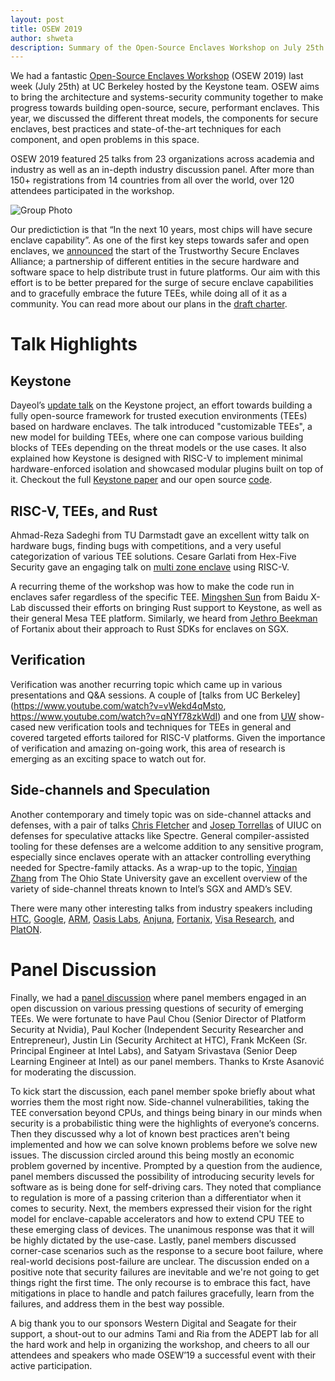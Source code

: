 ```yaml
---
layout: post
title: OSEW 2019
author: shweta
description: Summary of the Open-Source Enclaves Workshop on July 25th 2019
---
```


We had a fantastic [Open-Source Enclaves
Workshop](https://keystone-enclave.org/open-source-enclaves-workshop/)
(OSEW 2019) last week (July 25th) at UC Berkeley hosted by the
Keystone team. OSEW aims to bring the architecture and
systems-security community together to make progress towards building
open-source, secure, performant enclaves. This year, we discussed the
different threat models, the components for secure enclaves, best
practices and state-of-the-art techniques for each component, and open
problems in this space.

OSEW 2019 featured 25 talks from 23 organizations across academia and
industry as well as an in-depth industry discussion panel. After more
than 150+ registrations from 14 countries from all over the world,
over 120 attendees participated in the workshop.


![Group Photo](https://keystone-enclave.org/files/OSEW19_Group.jpg)

Our predictiction is that “In the next 10 years, most chips will have
secure enclave capability”. As one of the first key steps towards
safer and open enclaves, we
[announced](https://www.youtube.com/watch?v=Y3etcxOzZXU) the start of
the Trustworthy Secure Enclaves Alliance; a partnership of different
entities in the secure hardware and software space to help distribute
trust in future platforms. Our aim with this effort is to be better
prepared for the surge of secure enclave capabilities and to
gracefully embrace the future TEEs, while doing all of it as a
community. You can read more about our plans in the [draft
charter](https://docs.google.com/document/d/1Njd3ftyQJFzzZpoSX0mD4sHTyTy4myXZFsdjWYI7WDg/edit?usp=sharing).


# Talk Highlights

## Keystone

Dayeol’s [update
talk](https://www.youtube.com/watch?v=HoERuxbcci4) on the Keystone
project, an effort towards building a fully open-source framework for
trusted execution environments (TEEs) based on hardware enclaves. The
talk introduced "customizable TEEs", a new model for building TEEs,
where one can compose various building blocks of TEEs depending on the
threat models or the use cases. It also explained how Keystone is
designed with RISC-V to implement minimal hardware-enforced isolation
and showcased modular plugins built on top of it. Checkout the full
[Keystone paper](https://arxiv.org/abs/1907.10119) and our open source
[code](https://github.com/keystone-enclave).


##  RISC-V, TEEs, and Rust

Ahmad-Reza Sadeghi from TU Darmstadt gave an excellent witty talk on
hardware bugs, finding bugs with competitions, and a very useful
categorization of various TEE solutions. Cesare Garlati from Hex-Five
Security gave an engaging talk on [multi zone
enclave](https://www.youtube.com/watch?v=c1EhF87la68) using RISC-V.

A recurring theme of the workshop was how to make the code run in
enclaves safer regardless of the specific TEE. [Mingshen
Sun](https://www.youtube.com/watch?v=NJuiOb8HJ9A) from Baidu X-Lab
discussed their efforts on bringing Rust support to Keystone, as well
as their general Mesa TEE platform. Similarly, we heard from [Jethro
Beekman](https://www.youtube.com/watch?v=hqeRQ5-_ALk) of Fortanix
about their approach to Rust SDKs for enclaves on SGX.

## Verification

Verification was another recurring topic which came up in various
presentations and Q&A sessions. A couple of [talks from UC
Berkeley](https://www.youtube.com/watch?v=vWekd4qMsto,
https://www.youtube.com/watch?v=qNYf78zkWdI) and one from
[UW](https://keystone-enclave.org/open-source-enclaves-workshop/slides/OSEW19_LukeNelson_UW.pdf)
show-cased new verification tools and techniques for TEEs in general
and covered targeted efforts tailored for RISC-V platforms. Given the
importance of verification and amazing on-going work, this area of
research is emerging as an exciting space to watch out for.

## Side-channels and Speculation

Another contemporary and timely topic was on side-channel attacks and
defenses, with a pair of talks [Chris
Fletcher](https://www.youtube.com/watch?v=GXQSGUjLab4) and [Josep
Torrellas](https://www.youtube.com/watch?v=b4Z71M2-W8U) of UIUC on
defenses for speculative attacks like Spectre. General
compiler-assisted tooling for these defenses are a welcome addition to
any sensitive program, especially since enclaves operate with an
attacker controlling everything needed for Spectre-family attacks. As
a wrap-up to the topic, [Yinqian
Zhang](https://www.youtube.com/watch?v=sSYGzf9xAmA) from The Ohio
State University gave an excellent overview of the variety of
side-channel threats known to Intel’s SGX and AMD’s SEV.

There were many other interesting talks from industry speakers
including [HTC](https://www.youtube.com/watch?v=LK5WTOwf2A0),
[Google](https://www.youtube.com/watch?v=ph-zDajG-9Y),
[ARM](https://www.youtube.com/watch?v=IgWcL4ztW1I), [Oasis
Labs](https://www.youtube.com/watch?v=IFOp1mdCbHM),
[Anjuna](https://www.youtube.com/watch?v=fSn8nIy0eD0),
[Fortanix](https://www.youtube.com/watch?v=hqeRQ5-_ALk), [Visa
Research](https://www.youtube.com/watch?v=fq4e9U6HxIA), and
[PlatON](https://www.youtube.com/watch?v=twqQ1OOLo10).

# Panel Discussion

Finally, we had a [panel
discussion](https://www.youtube.com/watch?v=nUos-CohJ6c) where panel
members engaged in an open discussion on various pressing questions of
security of emerging TEEs. We were fortunate to have Paul Chou (Senior
Director of Platform Security at Nvidia), Paul Kocher (Independent
Security Researcher and Entrepreneur), Justin Lin (Security Architect
at HTC), Frank McKeen (Sr. Principal Engineer at Intel Labs), and
Satyam Srivastava (Senior Deep Learning Engineer at Intel) as our
panel members. Thanks to Krste Asanović for moderating the discussion.

To kick start the discussion, each panel member spoke briefly about
what worries them the most right now. Side-channel vulnerabilities,
taking the TEE conversation beyond CPUs, and things being binary in
our minds when security is a probabilistic thing were the highlights
of everyone’s concerns. Then they discussed why a lot of known best
practices aren't being implemented and how we can solve known problems
before we solve new issues. The discussion circled around this being
mostly an economic problem governed by incentive. Prompted by a
question from the audience, panel members discussed the possibility of
introducing security levels for software as is being done for
self-driving cars. They noted that compliance to regulation is more of
a passing criterion than a differentiator when it comes to
security. Next, the members expressed their vision for the right model
for enclave-capable accelerators and how to extend CPU TEE to these
emerging class of devices. The unanimous response was that it will be
highly dictated by the use-case. Lastly, panel members discussed
corner-case scenarios such as the response to a secure boot failure,
where real-world decisions post-failure are unclear. The discussion
ended on a positive note that security failures are inevitable and
we're not going to get things right the first time. The only recourse
is to embrace this fact, have mitigations in place to handle and patch
failures gracefully, learn from the failures, and address them in the
best way possible.

A big thank you to our sponsors Western Digital and Seagate for their
support, a shout-out to our admins Tami and Ria from the ADEPT lab for
all the hard work and help in organizing the workshop, and cheers to
all our attendees and speakers who made OSEW’19 a successful event
with their active participation.
